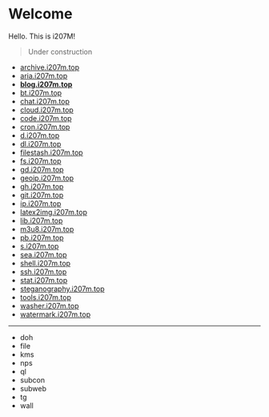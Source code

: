 # Welcome

Hello. This is i207M!

> Under construction

- [archive.i207m.top](https://archive.i207m.top)
- [aria.i207m.top](https://aria2.i207m.top)
- [**blog.i207m.top**](https://blog.i207m.top)
- [bt.i207m.top](https://bt.i207m.top)
- [chat.i207m.top](https://chat.i207m.top)
- [cloud.i207m.top](https://cloud.i207m.top)
- [code.i207m.top](https://code.i207m.top)
- [cron.i207m.top](https://cron.i207m.top)
- [d.i207m.top](https://d.i207m.top)
- [dl.i207m.top](https://dl.i207m.top)
- [filestash.i207m.top](https://filestash.i207m.top)
- [fs.i207m.top](https://fs.i207m.top)
- [gd.i207m.top](https://gd.i207m.top)
- [geoip.i207m.top](https://geoip.i207m.top)
- [gh.i207m.top](https://gh.i207m.top)
- [git.i207m.top](https://git.i207m.top)
- [ip.i207m.top](https://ip.i207m.top)
- [latex2img.i207m.top](https://latex2img.i207m.top/)
- [lib.i207m.top](https://lib.i207m.top/)
- [m3u8.i207m.top](https://m3u8.i207m.top/)
- [pb.i207m.top](https://pb.i207m.top)
- [s.i207m.top](https://s.i207m.top)
- [sea.i207m.top](https://sea.i207m.top)
- [shell.i207m.top](https://shell.i207m.top)
- [ssh.i207m.top](https://ssh.i207m.top)
- [stat.i207m.top](https://stat.i207m.top)
- [steganography.i207m.top](https://steganography.i207m.top)
- [tools.i207m.top](https://tools.i207m.top)
- [washer.i207m.top](https://washer.i207m.top)
- [watermark.i207m.top](https://watermark.i207m.top)

---

- doh
- file
- kms
- nps
- ql
- subcon
- subweb
- tg
- wall
